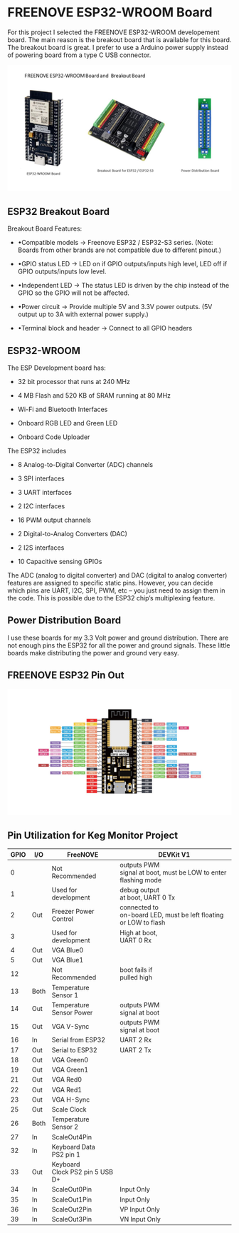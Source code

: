 # **FREENOVE ESP32-WROOM Board**

For this project I selected the FREENOVE ESP32-WROOM developement board.  The main reason is the breakout board that is available for this board.  The breakout board is great.  I prefer to use a Arduino power supply instead of powering board from a type C USB connector.

![](ESP32_BreakOutBoard_Dist.jpg)

## ESP32 Breakout Board

Breakout Board Features:

- •Compatible models -> Freenove ESP32 / ESP32-S3 series. (Note: Boards from other brands are not compatible due to different pinout.)

- •GPIO status LED -> LED on if GPIO outputs/inputs high level, LED off if GPIO
  outputs/inputs low level.

- •Independent LED -> The status LED is driven by the chip instead of the GPIO so the GPIO will not be affected.

- •Power circuit -> Provide multiple 5V and 3.3V power outputs. (5V output up to 3A
  with external power supply.)

- •Terminal block and header -> Connect to all GPIO headers 

## ESP32-WROOM

The ESP Development board has:

- 32 bit processor that runs at 240 MHz

- 4 MB Flash and 520 KB of SRAM running at 80 MHz

- Wi-Fi and Bluetooth Interfaces

- Onboard RGB LED and Green LED

- Onboard Code Uploader

The ESP32 includes

- 8 Analog-to-Digital Converter (ADC) channels

- 3 SPI interfaces

- 3 UART interfaces

- 2 I2C interfaces

- 16 PWM output channels

- 2 Digital-to-Analog Converters (DAC)

- 2 I2S interfaces

- 10 Capacitive sensing GPIOs

The ADC (analog to digital converter) and DAC (digital to analog converter) features are assigned to specific static pins. However, you can decide which pins are UART, I2C, SPI, PWM, etc – you just need to assign them in the code. This is possible due to the ESP32 chip’s multiplexing feature.

## Power Distribution Board

I use these boards for my 3.3 Volt power and ground distribution.  There are not enough pins the ESP32 for all the power and ground signals.  These little boards make distributing the power and ground very easy.

## FREENOVE ESP32 Pin Out

![](FREENOVE_WROOM_Pinout.jpg)

## Pin Utilization for Keg Monitor Project

| GPIO | I/O  | FreeNOVE                            | DEVKit V1                                                            |
| ---- | ---- | ----------------------------------- | -------------------------------------------------------------------- |
| 0    |      | Not<br> Recommended                 | outputs PWM<br> signal at boot, must be LOW to enter flashing mode   |
| 1    |      | Used for<br> development            | debug output<br> at boot, UART 0 Tx                                  |
| 2    | Out  | Freezer Power<br> Control           | connected to<br> on-board LED, must be left floating or LOW to flash |
| 3    |      | Used for<br> development            | High at boot,<br> UART 0 Rx                                          |
| 4    | Out  | VGA Blue0                           |                                                                      |
| 5    | Out  | VGA Blue1                           |                                                                      |
| 12   |      | Not<br> Recommended                 | boot fails if<br> pulled high                                        |
| 13   | Both | Temperature<br> Sensor 1            |                                                                      |
| 14   | Out  | Temperature<br> Sensor Power        | outputs PWM<br> signal at boot                                       |
| 15   | Out  | VGA V-Sync                          | outputs PWM<br> signal at boot                                       |
| 16   | In   | Serial from ESP32                   | UART 2 Rx                                                            |
| 17   | Out  | Serial to ESP32                     | UART 2 Tx                                                            |
| 18   | Out  | VGA Green0                          |                                                                      |
| 19   | Out  | VGA Green1                          |                                                                      |
| 21   | Out  | VGA Red0                            |                                                                      |
| 22   | Out  | VGA Red1                            |                                                                      |
| 23   | Out  | VGA H-Sync                          |                                                                      |
| 25   | Out  | Scale Clock                         |                                                                      |
| 26   | Both | Temperature<br> Sensor 2            |                                                                      |
| 27   | In   | ScaleOut4Pin                        |                                                                      |
| 32   | In   | Keyboard Data<br> PS2 pin 1         |                                                                      |
| 33   | Out  | Keyboard<br> Clock PS2 pin 5 USB D+ |                                                                      |
| 34   | In   | ScaleOut0Pin                        | Input Only                                                           |
| 35   | In   | ScaleOut1Pin                        | Input Only                                                           |
| 36   | In   | ScaleOut2Pin                        | VP Input Only                                                        |
| 39   | In   | ScaleOut3Pin                        | VN Input Only                                                        |
